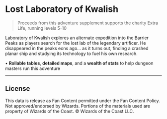 # Lost Laboratory of Kwalish

> Proceeds from this adventure supplement supports the charity Extra Life, running levels 5-10

Laboratory of Kwalish explores an alternate expedition into the Barrier Peaks as players search for the lost lab of the legendary artificer. He disappeared in the peaks eons ago… as it turns out, finding a crashed planar ship and studying its technology to fuel his own research.

• **Rollable tables**, **detailed maps**, and a **wealth of stats** to help dungeon masters run this adventure

---

## License

This data is release as Fan Content permitted under the Fan Content Policy. Not approved/endorsed by Wizards. Portions of the materials used are property of Wizards of the Coast. © Wizards of the Coast LLC.
